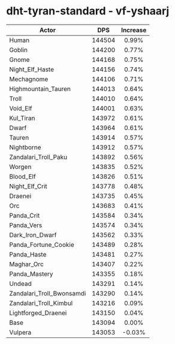 # dht-tyran-standard - vf-yshaarj
| Actor | DPS | Increase |
|---|:---:|:---:|
|Human|144504|0.99%|
|Goblin|144200|0.77%|
|Gnome|144168|0.75%|
|Night_Elf_Haste|144156|0.74%|
|Mechagnome|144106|0.71%|
|Highmountain_Tauren|144013|0.64%|
|Troll|144010|0.64%|
|Void_Elf|144001|0.63%|
|Kul_Tiran|143972|0.61%|
|Dwarf|143964|0.61%|
|Tauren|143914|0.57%|
|Nightborne|143912|0.57%|
|Zandalari_Troll_Paku|143892|0.56%|
|Worgen|143835|0.52%|
|Blood_Elf|143826|0.51%|
|Night_Elf_Crit|143778|0.48%|
|Draenei|143735|0.45%|
|Orc|143683|0.41%|
|Panda_Crit|143584|0.34%|
|Panda_Vers|143574|0.34%|
|Dark_Iron_Dwarf|143562|0.33%|
|Panda_Fortune_Cookie|143489|0.28%|
|Panda_Haste|143481|0.27%|
|Maghar_Orc|143407|0.22%|
|Panda_Mastery|143355|0.18%|
|Undead|143291|0.14%|
|Zandalari_Troll_Bwonsamdi|143290|0.14%|
|Zandalari_Troll_Kimbul|143216|0.09%|
|Lightforged_Draenei|143150|0.04%|
|Base|143094|0.00%|
|Vulpera|143053|-0.03%|
